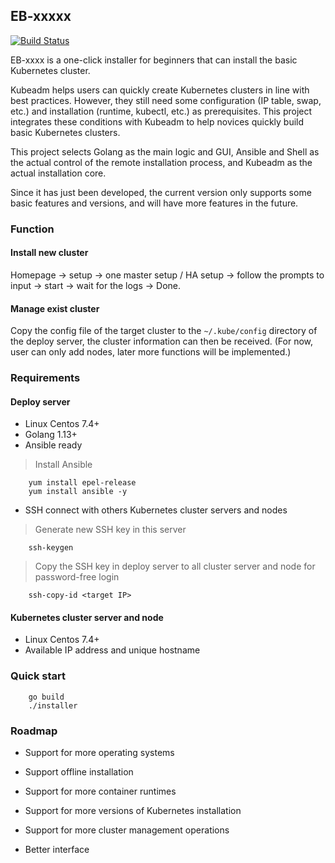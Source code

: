 ## EB-xxxxx
[![Build Status](https://travis-ci.com/Facecircccccle/installer.svg?branch=main)](https://travis-ci.com/Facecircccccle/installer)

EB-xxxx is a one-click installer for beginners that can install the basic Kubernetes cluster. 

Kubeadm helps users can quickly create Kubernetes clusters in line with best practices. However, they still need some configuration (IP table, swap, etc.) and installation (runtime, kubectl, etc.) as prerequisites. This project integrates these conditions with Kubeadm to help novices quickly build basic Kubernetes clusters.

This project selects Golang as the main logic and GUI, Ansible and Shell as the actual control of the remote installation process, and Kubeadm as the actual installation core.

Since it has just been developed, the current version only supports some basic features and versions, and will have more features in the future.


### Function

#### Install new cluster

Homepage -> setup -> one master setup / HA setup -> follow the prompts to input -> start -> wait for the logs -> Done.

#### Manage exist cluster

Copy the config file of the target cluster to the `~/.kube/config` directory of the deploy server, the cluster information can then be received. (For now, user can only add nodes, later more functions will be implemented.)

### Requirements

#### Deploy server

* Linux Centos 7.4+
* Golang 1.13+
* Ansible ready
> Install Ansible
```
    yum install epel-release
    yum install ansible -y
```
* SSH connect with others Kubernetes cluster servers and nodes
> Generate new SSH key in this server
```
    ssh-keygen
```
> Copy the SSH key in deploy server to all cluster server and node for password-free login
```
    ssh-copy-id <target IP>
```

#### Kubernetes cluster server and node

* Linux Centos 7.4+
* Available IP address and unique hostname

### Quick start
```
    go build
    ./installer
```

### Roadmap

* Support for more operating systems

* Support offline installation

* Support for more container runtimes

* Support for more versions of Kubernetes installation

* Support for more cluster management operations

* Better interface
